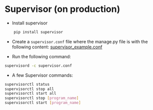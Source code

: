 # Supervisor (on production)


- Install supervisor
```bash
    pip install supervisor
```

- Create a `supervisor.conf` file where the manage.py file is with the following content:
[supervisor_example.conf](https://github.com/marcosschroh/supervisor-conf-example/blob/master/supervisor_example.conf)

- Run the following command:
```bash
supervisord -c supervisor.conf
```

- A few Supervisor commands:
```bash
supervisorctl status 
supervisorctl stop all
supervisorctl start all
supervisorctl stop [program_name]
supervisorctl start [program_name]
```
